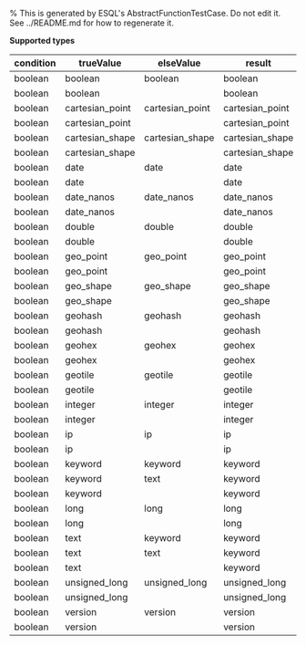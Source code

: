 % This is generated by ESQL's AbstractFunctionTestCase. Do not edit it. See ../README.md for how to regenerate it.

**Supported types**

| condition | trueValue | elseValue | result |
| --- | --- | --- | --- |
| boolean | boolean | boolean | boolean |
| boolean | boolean | | boolean |
| boolean | cartesian_point | cartesian_point | cartesian_point |
| boolean | cartesian_point | | cartesian_point |
| boolean | cartesian_shape | cartesian_shape | cartesian_shape |
| boolean | cartesian_shape | | cartesian_shape |
| boolean | date | date | date |
| boolean | date | | date |
| boolean | date_nanos | date_nanos | date_nanos |
| boolean | date_nanos | | date_nanos |
| boolean | double | double | double |
| boolean | double | | double |
| boolean | geo_point | geo_point | geo_point |
| boolean | geo_point | | geo_point |
| boolean | geo_shape | geo_shape | geo_shape |
| boolean | geo_shape | | geo_shape |
| boolean | geohash | geohash | geohash |
| boolean | geohash | | geohash |
| boolean | geohex | geohex | geohex |
| boolean | geohex | | geohex |
| boolean | geotile | geotile | geotile |
| boolean | geotile | | geotile |
| boolean | integer | integer | integer |
| boolean | integer | | integer |
| boolean | ip | ip | ip |
| boolean | ip | | ip |
| boolean | keyword | keyword | keyword |
| boolean | keyword | text | keyword |
| boolean | keyword | | keyword |
| boolean | long | long | long |
| boolean | long | | long |
| boolean | text | keyword | keyword |
| boolean | text | text | keyword |
| boolean | text | | keyword |
| boolean | unsigned_long | unsigned_long | unsigned_long |
| boolean | unsigned_long | | unsigned_long |
| boolean | version | version | version |
| boolean | version | | version |

